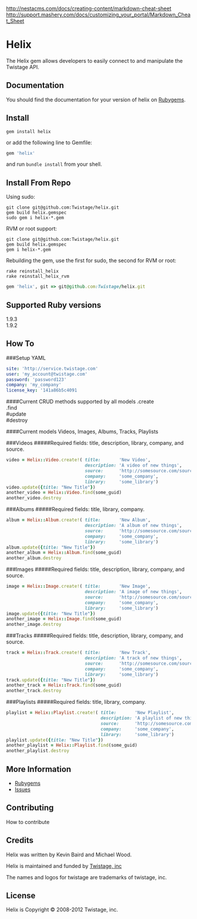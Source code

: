 http://nestacms.com/docs/creating-content/markdown-cheat-sheet
http://support.mashery.com/docs/customizing_your_portal/Markdown_Cheat_Sheet

# Helix

The Helix gem allows developers to easily connect to and manipulate the Twistage API.

Documentation
-------------

You should find the documentation for your version of helix on [Rubygems](https://rubygems.org/gems/helix).

Install
--------

```shell
gem install helix
```
or add the following line to Gemfile:

```ruby
gem 'helix'
```
and run `bundle install` from your shell.

Install From Repo
-----------------
Using sudo:
```shell
git clone git@github.com:Twistage/helix.git 
gem build helix.gemspec  
sudo gem i helix-*.gem
```

RVM or root support:
```shell
git clone git@github.com:Twistage/helix.git
gem build helix.gemspec
gem i helix-*.gem
```

Rebuilding the gem, use the first for sudo, the second for RVM or root:
```shell
rake reinstall_helix
rake reinstall_helix_rvm
```

```ruby
gem 'helix', git => git@github.com:Twistage/helix.git
```



Supported Ruby versions
-----------------------

1.9.3  
1.9.2  

How To
------

###Setup YAML
```yaml
site: 'http://service.twistage.com'
user: 'my_account@twistage.com'
password: 'password123'
company: 'my_company'
license_key: '141a86b5c4091
```
####Current CRUD methods supported by all models
.create  
.find  
\#update  
\#destroy  

####Current models
Videos, Images, Albums, Tracks, Playlists

###Videos
#####Required fields: title, description, library, company, and source.
```ruby
video = Helix::Video.create!( title:       'New Video', 
                              description: 'A video of new things', 
                              source:      'http://somesource.com/source.mp4'
                              company:     'some_company',
                              library:     'some_library')
video.update({title: "New Title"})
another_video = Helix::Video.find(some_guid)
another_video.destroy
```
###Albums
#####Required fields: title, library, company.
```ruby
album = Helix::Album.create!( title:       'New Album', 
                              description: 'A album of new things', 
                              source:      'http://somesource.com/source.mp4'
                              company:     'some_company',
                              library:     'some_library')
album.update({title: "New Title"})
another_album = Helix::Album.find(some_guid)
another_album.destroy
```
###Images
#####Required fields: title, description, library, company, and source.
```ruby
image = Helix::Image.create!( title:       'New Image', 
                              description: 'A image of new things', 
                              source:      'http://somesource.com/source.jpg'
                              company:     'some_company',
                              library:     'some_library')
image.update({title: "New Title"})
another_image = Helix::Image.find(some_guid)
another_image.destroy
```
###Tracks
#####Required fields: title, description, library, company, and source.
```ruby
track = Helix::Track.create!( title:       'New Track', 
                              description: 'A track of new things', 
                              source:      'http://somesource.com/source.mp3'
                              company:     'some_company',
                              library:     'some_library')
track.update({title: "New Title"})
another_track = Helix::Track.find(some_guid)
another_track.destroy
```
###Playlists
#####Required fields: title, library, company.
```ruby
playlist = Helix::Playlist.create!( title:       'New Playlist', 
                                    description: 'A playlist of new things', 
                                    source:      'http://somesource.com/source.mp4'
                                    company:     'some_company',
                                    library:     'some_library')
playlist.update({title: "New Title"})
another_playlist = Helix::Playlist.find(some_guid)
another_playlist.destroy
```

More Information
----------------

* [Rubygems](https://rubygems.org/gems/helix)
* [Issues](https://github.com/twistage/helix/issues)

Contributing
------------

How to contribute

Credits
-------

Helix was written by Kevin Baird and Michael Wood.

Helix is maintained and funded by [Twistage, inc](http://twistage.com)

The names and logos for twistage are trademarks of twistage, inc.

License
-------

Helix is Copyright © 2008-2012 Twistage, inc.